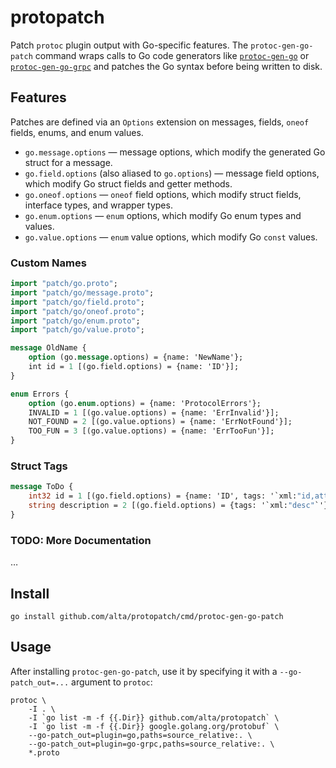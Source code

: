 # protopatch

Patch `protoc` plugin output with Go-specific features. The `protoc-gen-go-patch` command wraps calls to Go code generators like [`protoc-gen-go`](https://pkg.go.dev/google.golang.org/protobuf/cmd/protoc-gen-go) or [`protoc-gen-go-grpc`](https://pkg.go.dev/google.golang.org/grpc/cmd/protoc-gen-go-grpc) and patches the Go syntax before being written to disk.

## Features

Patches are defined via an `Options` extension on messages, fields, `oneof` fields, enums, and enum values.

- `go.message.options` — message options, which modify the generated Go struct for a message.
- `go.field.options` (also aliased to `go.options`) — message field options, which modify Go struct fields and getter methods.
- `go.oneof.options` — `oneof` field options, which modify struct fields, interface types, and wrapper types.
- `go.enum.options` — `enum` options, which modify Go enum types and values.
- `go.value.options` — `enum` value options, which modify Go `const` values.

### Custom Names

```proto
import "patch/go.proto";
import "patch/go/message.proto";
import "patch/go/field.proto";
import "patch/go/oneof.proto";
import "patch/go/enum.proto";
import "patch/go/value.proto";

message OldName {
	option (go.message.options) = {name: 'NewName'};
	int id = 1 [(go.field.options) = {name: 'ID'}];
}

enum Errors {
	option (go.enum.options) = {name: 'ProtocolErrors'};
	INVALID = 1 [(go.value.options) = {name: 'ErrInvalid'}];
	NOT_FOUND = 2 [(go.value.options) = {name: 'ErrNotFound'}];
	TOO_FUN = 3 [(go.value.options) = {name: 'ErrTooFun'}];
}
```

### Struct Tags

```proto
message ToDo {
	int32 id = 1 [(go.field.options) = {name: 'ID', tags: '`xml:"id,attr"`'}];
	string description = 2 [(go.field.options) = {tags: '`xml:"desc"`'}];
}
```

### TODO: More Documentation

…

## Install

`go install github.com/alta/protopatch/cmd/protoc-gen-go-patch`

## Usage

After installing `protoc-gen-go-patch`, use it by specifying it with a `--go-patch_out=...` argument to `protoc`:

```shell
protoc \
	-I . \
	-I `go list -m -f {{.Dir}} github.com/alta/protopatch` \
	-I `go list -m -f {{.Dir}} google.golang.org/protobuf` \
	--go-patch_out=plugin=go,paths=source_relative:. \
	--go-patch_out=plugin=go-grpc,paths=source_relative:. \
	*.proto
```
